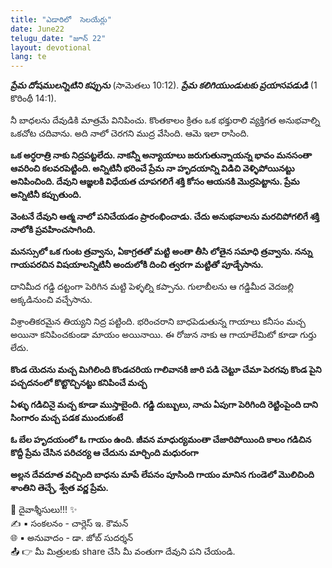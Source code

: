 ```yaml
---
title: "ఎడారిలో  సెలయేర్లు"
date: June22
telugu_date: "జూన్ 22"
layout: devotional
lang: te
---
```


***ప్రేమ దోషములన్నిటిని కప్పును*** (సామెతలు 10:12). 
***ప్రేమ కలిగియుండుటకు ప్రయాసపడుడి*** (1 కొరింథీ 14:1). 

నీ బాధలను దేవుడికి మాత్రమే వినిపించు. కొంతకాలం క్రితం ఒక భక్తురాలి వ్యక్తిగత అనుభవాల్ని ఒకచోట చదివాను. అది నాలో చెరగని ముద్ర వేసింది. ఆమె ఇలా రాసింది.

**ఒక అర్ధరాత్రి నాకు నిద్రపట్టలేదు. నాకన్నీ అన్యాయాలు జరుగుతున్నాయన్న భావం మనసంతా ఆవరించి కలవరపెట్టింది. అన్నిటినీ భరించే ప్రేమ నా హృదయాన్ని విడిచి వెళ్ళిపోయినట్టు అనిపించింది. దేవుని ఆజ్ఞలకి విధేయత చూపగలిగే శక్తి కోసం ఆయనకి మొర్రపెట్టాను. ప్రేమ అన్నిటినీ కప్పుతుంది.**

**వెంటనే దేవుని ఆత్మ నాలో పనిచేయడం ప్రారంభించాడు. చేదు అనుభవాలను మరచిపోగలిగే శక్తి నాలోకి ప్రవహించసాగింది.**

**మనస్సులో ఒక గుంట త్రవ్వాను, ఏకాగ్రతతో మట్టి అంతా తీసి లోతైన సమాధి త్రవ్వాను. నన్ను గాయపరచిన విషయాలన్నిటినీ అందులోకి దించి త్వరగా మట్టితో పూడ్చేసాను.**

దానిమీద గడ్డి దట్టంగా పెరిగిన మట్టి పెళ్ళల్ని కప్పాను. గులాబీలను ఆ గడ్డిమీద వెదజల్లి అక్కడినుంచి వచ్చేసాను.

విశ్రాంతికరమైన తియ్యని నిద్ర పట్టింది. భరించరాని బాధపెడుతున్న గాయాలు కనీసం మచ్చ అయినా కనిపించకుండా మాయం అయినాయి. ఈ రోజున నాకు ఆ గాయాలేమిటో కూడా గుర్తు లేదు.

**కొండ యెదను మచ్చ మిగిలింది కొండచరియ గాలివానకి జారి పడి చెట్టూ చేమా పెరగవు కొండ పైని పచ్చదనంలో కొట్టొచ్చినట్టు కనిపించే మచ్చ**

**ఏళ్ళు గడిచినై మచ్చ కూడా ముస్తాబైంది. గడ్డి దుబ్బులు, నాచు ఏపుగా పెరిగింది రెట్టింపైంది దాని సింగారం మచ్చ పడక ముందుకంటే**


**ఓ బేల హృదయంలో ఓ గాయం ఉంది. జీవన మాధుర్యమంతా చేజారిపోయింది కాలం గడిచిన కొద్దీ ప్రేమ చేసిన పరిచర్య ఆ చేదును మార్చింది మధురంగా**

**అల్లన దేవదూత వచ్చింది బాధను మాపే లేపనం పూసింది గాయం మానిన గుండెలో మొలిచింది శాంతిని తెచ్చే, శ్వేత వర్ణ ప్రేమ.**

<div class="blessing">🙏 <span class="bless-text">దైవాశ్శీసులు!!!</span> ✨</div>

<div class="credit">✍️ <span class="credit-text">▪ సంకలనం - చార్లెస్ ఇ. కౌమన్</span></div>
<div class="credit">🌐 <span class="credit-text">▪ అనువాదం - డా. జోబ్ సుదర్శన్</span></div>


<div class="share">📤 👉 <span class="share-text">మీ మిత్రులకు share చేసి మీ వంతుగా దేవుని పని చేయండి.</span></div>

